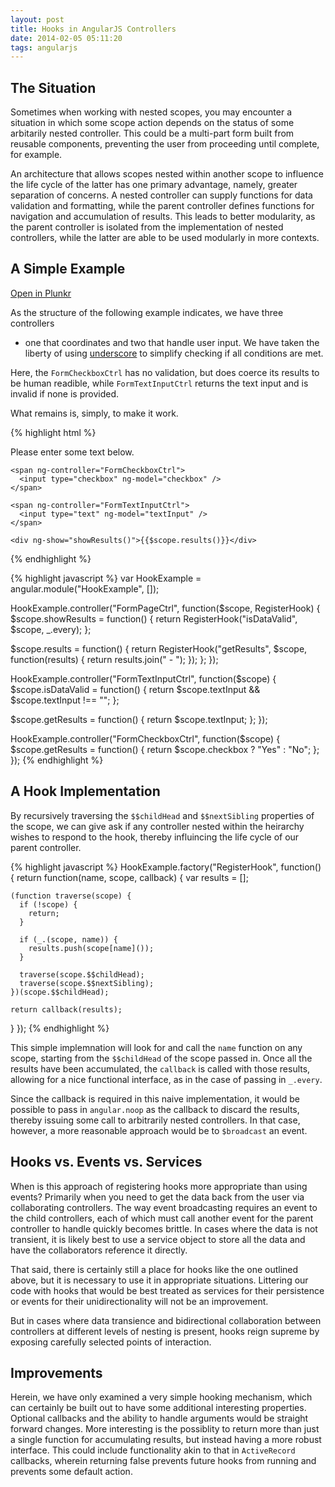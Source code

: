 ```yaml
---
layout: post
title: Hooks in AngularJS Controllers
date: 2014-02-05 05:11:20
tags: angularjs
---
```


## The Situation

Sometimes when working with nested scopes, you may encounter a situation in
which some scope action depends on the status of some arbitarily nested
controller. This could be a multi-part form built from reusable components,
preventing the user from proceeding until complete, for example.

An architecture that allows scopes nested within another scope to influence the
life cycle of the latter has one primary advantage, namely, greater separation
of concerns. A nested controller can supply functions for data validation and
formatting, while the parent controller defines functions for navigation and
accumulation of results. This leads to better modularity, as the parent
controller is isolated from the implementation of nested controllers, while the
latter are able to be used modularly in more contexts.

## A Simple Example

<a href="http://plnkr.co/edit/QKzZZq?p=preview" target="_blank">Open in Plunkr</a>

As the structure of the following example indicates, we have three controllers
- one that coordinates and two that handle user input. We have taken the
liberty of using
<a href="http://underscorejs.org/" target="_blank">underscore</a>
to simplify checking if all conditions are met.

Here, the `FormCheckboxCtrl` has no validation, but does coerce its results to
be human readible, while `FormTextInputCtrl` returns the text input and is
invalid if none is provided.

What remains is, simply, to make it work.

{% highlight html %}
<body ng-app="HookExample">
  <div ng-controller="FormPageCtrl">
    <p>Please enter some text below.</p>

    <span ng-controller="FormCheckboxCtrl">
      <input type="checkbox" ng-model="checkbox" />
    </span>

    <span ng-controller="FormTextInputCtrl">
      <input type="text" ng-model="textInput" />
    </span>

    <div ng-show="showResults()">{{$scope.results()}}</div>
  </div>
</body>
{% endhighlight %}

{% highlight javascript %}
var HookExample = angular.module("HookExample", []);

HookExample.controller("FormPageCtrl", function($scope, RegisterHook) {
  $scope.showResults = function() {
    return RegisterHook("isDataValid", $scope, _.every);
  };

  $scope.results = function() {
    return RegisterHook("getResults", $scope, function(results) {
      return results.join(" - ");
    });
  };
});

HookExample.controller("FormTextInputCtrl", function($scope) {
  $scope.isDataValid = function() {
    return $scope.textInput && $scope.textInput !== "";
  };

  $scope.getResults = function() {
    return $scope.textInput;
  };
});

HookExample.controller("FormCheckboxCtrl", function($scope) {
  $scope.getResults = function() {
    return $scope.checkbox ? "Yes" : "No";
  };
});
{% endhighlight %}

## A Hook Implementation

By recursively traversing the `$$childHead` and `$$nextSibling` properties of
the scope, we can give ask if any controller nested within the heirarchy wishes
to respond to the hook, thereby influincing the life cycle of our parent
controller.

{% highlight javascript %}
HookExample.factory("RegisterHook", function() {
  return function(name, scope, callback) {
    var results = [];

    (function traverse(scope) {
      if (!scope) {
        return;
      }

      if (_.(scope, name)) {
        results.push(scope[name]());
      }

      traverse(scope.$$childHead);
      traverse(scope.$$nextSibling);
    })(scope.$$childHead);

    return callback(results);
  }
});
{% endhighlight %}

This simple implemnation will look for and call the `name` function on any
scope, starting from the `$$childHead` of the scope passed in. Once all the
results have been accumulated, the `callback` is called with those results,
allowing for a nice functional interface, as in the case of passing in
`_.every`.

Since the callback is required in this naive implementation, it
would be possible to pass in `angular.noop` as the callback to discard the
results, thereby issuing some call to arbitrarily nested controllers. In that
case, however, a more reasonable approach would be to `$broadcast` an event.

## Hooks vs. Events vs. Services

When is this approach of registering hooks more appropriate than using events?
Primarily when you need to get the data back from the user via collaborating
controllers. The way event broadcasting requires an event to the child
controllers, each of which must call another event for the parent controller to
handle quickly becomes brittle.  In cases where the data is not transient, it
is likely best to use a service object to store all the data and have the
collaborators reference it directly.

That said, there is certainly still a place for hooks like the one outlined
above, but it is necessary to use it in appropriate situations. Littering our
code with hooks that would be best treated as services for their persistence or
events for their unidirectionality will not be an improvement.

But in cases where data transience and bidirectional collaboration between
controllers at different levels of nesting is present, hooks reign supreme by
exposing carefully selected points of interaction.

## Improvements

Herein, we have only examined a very simple hooking mechanism, which can
certainly be built out to have some additional interesting properties. Optional
callbacks and the ability to handle arguments would be straight forward
changes.  More interesting is the possiblity to return more than just a single
function for accumulating results, but instead having a more robust interface.
This could include functionality akin to that in `ActiveRecord` callbacks,
wherein returning false prevents future hooks from running and prevents some
default action.
